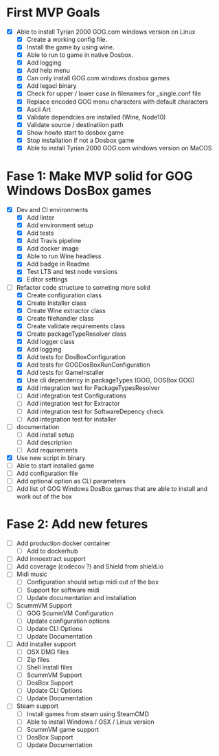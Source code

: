 # First MVP Goals
-   [x] Able to install Tyrian 2000 GOG.com windows version on Linux
    -   [x] Create a working config file.
    -   [x] Install the game by using wine.
    -   [x] Able to run to game in native Dosbox.
    -   [x] Add logging
    -   [x] Add help menu
    -   [x] Can only install GOG.com windows dosbox games
    -   [x] Add legaci binary
    -   [X] Check for upper / lower case in filenames for _single.conf file
    -   [x] Replace encoded GOG menu characters with default characters
    -   [x] Ascii Art
    -   [x] Validate dependcies are installed (Wine, Node10)
    -   [X] Validate source / destinatiion path
    -   [X] Show howto start to dosbox game
    -   [X] Stop installation if not a Dosbox game
    -   [X] Able to install Tyrian 2000 GOG.com windows version on MaCOS 

# Fase 1: Make MVP solid for GOG Windows DosBox games
-   [x] Dev and CI environments
    -   [x] Add linter
    -   [x] Add environment setup
    -   [x] Add tests
    -   [x] Add Travis pipeline
    -   [x] Add docker image
    -   [x] Able to run Wine headless
    -   [x] Add badge in Readme
    -   [x] Test LTS and test node versions
    -   [x] Editor settings
-   [ ] Refactor code structure to someting more solid
    -   [x] Create configuration class
    -   [x] Create Installer class
    -   [x] Create Wine extractor class
    -   [x] Create filehandler class
    -   [x] Create validate requirements class
    -   [x] Create packageTypeResolver class
    -   [x] Add logger class
    -   [x] Add logging
    -   [x] Add tests for DosBoxConfiguration
    -   [x] Add tests for GOGDosBoxRunConfiguration
    -   [x] Add tests for GameInstaller
    -   [x] Use cli dependency in packageTypes (GOG, DOSBox GOG)
    -   [x] Add integration test for PackageTypesResolver
    -   [ ] Add integration test Configurations
    -   [ ] Add integration test for Extractor
    -   [ ] Add integration test for SoftwareDepency check
    -   [ ] Add integration test for installer
-   [ ] documentation   
    -   [ ] Add install setup
    -   [ ] Add description
    -   [ ] Add requirements
-   [x] Use new script in binary
-   [ ] Able to start installed game
-   [ ] Add configuration file
-   [ ] Add optional option as CLI parameters
-   [ ] Add list of GOG Windows DosBox games that are able to install and work out of the box

# Fase 2: Add new fetures
-   [ ] Add production docker container 
    -   [ ] Add to dockerhub
-   [ ] Add innoextract support
-   [ ] Add coverage (codecov ?) and Shield from shield.io   
-   [ ] Midi music
    -   [ ] Configuration should setup midi out of the box
    -   [ ] Support for software midi
    -   [ ] Update documentation and installation
-   [ ] ScummVM Support
    -   [ ] GOG ScummVM Configuration
    -   [ ] Update configuration options
    -   [ ] Update CLI Options 
    -   [ ] Update Documentation   
-   [ ] Add installer support
    -   [ ] OSX DMG files
    -   [ ] Zip files
    -   [ ] Shell install files
    -   [ ] ScummVM Support
    -   [ ] DosBox Support
    -   [ ] Update CLI Options
    -   [ ] Update Documentation
-   [ ] Steam support
    -   [ ] Install games from steam using SteamCMD
    -   [ ] Able to install Windows / OSX / Linux version
    -   [ ] ScummVM game support
    -   [ ] DosBox Support
    -   [ ] Update Documentation
